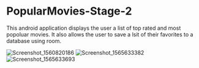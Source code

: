 # PopularMovies-Stage-2
This android application displays the user a list of top rated and most popoluar movies. It also allows the user to save a lsit of their favorites to a database using room.

![Screenshot_1560820186](https://user-images.githubusercontent.com/24760421/59646383-557f9280-913c-11e9-9c43-d9c29259563f.png)
![Screenshot_1565633382](https://user-images.githubusercontent.com/24760421/62887542-149e9700-bd03-11e9-859d-f55f2136b9d4.png)
![Screenshot_1565633693](https://user-images.githubusercontent.com/24760421/62887600-2e3fde80-bd03-11e9-8bbe-76fec8da7e56.png)


